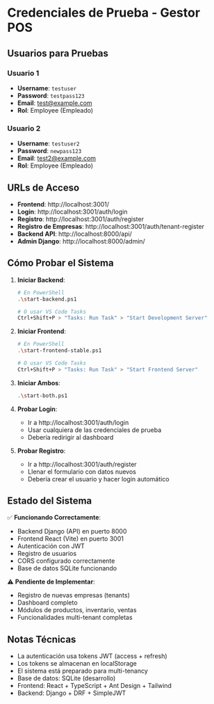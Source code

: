 # Credenciales de Prueba - Gestor POS

## Usuarios para Pruebas

### Usuario 1
- **Username**: `testuser`
- **Password**: `testpass123`
- **Email**: test@example.com
- **Rol**: Employee (Empleado)

### Usuario 2
- **Username**: `testuser2`
- **Password**: `newpass123`
- **Email**: test2@example.com
- **Rol**: Employee (Empleado)

## URLs de Acceso

- **Frontend**: http://localhost:3001/
- **Login**: http://localhost:3001/auth/login
- **Registro**: http://localhost:3001/auth/register
- **Registro de Empresas**: http://localhost:3001/auth/tenant-register
- **Backend API**: http://localhost:8000/api/
- **Admin Django**: http://localhost:8000/admin/

## Cómo Probar el Sistema

1. **Iniciar Backend**:
   ```bash
   # En PowerShell
   .\start-backend.ps1
   
   # O usar VS Code Tasks
   Ctrl+Shift+P > "Tasks: Run Task" > "Start Development Server"
   ```

2. **Iniciar Frontend**:
   ```bash
   # En PowerShell
   .\start-frontend-stable.ps1
   
   # O usar VS Code Tasks
   Ctrl+Shift+P > "Tasks: Run Task" > "Start Frontend Server"
   ```

3. **Iniciar Ambos**:
   ```bash
   .\start-both.ps1
   ```

4. **Probar Login**:
   - Ir a http://localhost:3001/auth/login
   - Usar cualquiera de las credenciales de prueba
   - Debería redirigir al dashboard

5. **Probar Registro**:
   - Ir a http://localhost:3001/auth/register
   - Llenar el formulario con datos nuevos
   - Debería crear el usuario y hacer login automático

## Estado del Sistema

✅ **Funcionando Correctamente**:
- Backend Django (API) en puerto 8000
- Frontend React (Vite) en puerto 3001
- Autenticación con JWT
- Registro de usuarios
- CORS configurado correctamente
- Base de datos SQLite funcionando

⚠️ **Pendiente de Implementar**:
- Registro de nuevas empresas (tenants)
- Dashboard completo
- Módulos de productos, inventario, ventas
- Funcionalidades multi-tenant completas

## Notas Técnicas

- La autenticación usa tokens JWT (access + refresh)
- Los tokens se almacenan en localStorage
- El sistema está preparado para multi-tenancy
- Base de datos: SQLite (desarrollo)
- Frontend: React + TypeScript + Ant Design + Tailwind
- Backend: Django + DRF + SimpleJWT

